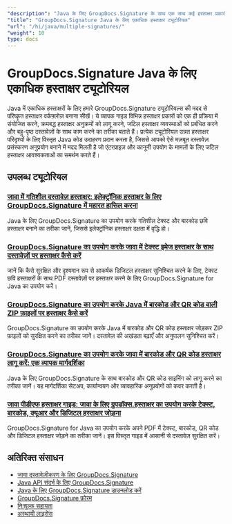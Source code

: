 ```yaml
---
"description": "Java के लिए GroupDocs.Signature के साथ एक साथ कई हस्ताक्षर प्रकारों को लागू करने और जटिल हस्ताक्षर परिदृश्यों को प्रबंधित करने के लिए चरण-दर-चरण ट्यूटोरियल।"
"title": "GroupDocs.Signature Java के लिए एकाधिक हस्ताक्षर ट्यूटोरियल"
"url": "/hi/java/multiple-signatures/"
"weight": 10
type: docs
---
```

# GroupDocs.Signature Java के लिए एकाधिक हस्ताक्षर ट्यूटोरियल

Java में एकाधिक हस्ताक्षरों के लिए हमारे GroupDocs.Signature ट्यूटोरियल्स की मदद से परिष्कृत हस्ताक्षर वर्कफ़्लोज़ बनाना सीखें। ये व्यापक गाइड विभिन्न हस्ताक्षर प्रकारों को एक ही प्रक्रिया में संयोजित करने, क्रमबद्ध हस्ताक्षर अनुक्रमों को लागू करने, जटिल हस्ताक्षर व्यवस्थाओं को प्रबंधित करने और बहु-पृष्ठ दस्तावेज़ों के साथ काम करने का तरीका बताते हैं। प्रत्येक ट्यूटोरियल उन्नत हस्ताक्षर परिदृश्यों के लिए विस्तृत Java कोड उदाहरण प्रदान करता है, जिससे आपको ऐसे मज़बूत दस्तावेज़ प्रसंस्करण अनुप्रयोग बनाने में मदद मिलती है जो एंटरप्राइज़ और कानूनी उपयोग के मामलों के लिए जटिल हस्ताक्षर आवश्यकताओं का समर्थन करते हैं।

## उपलब्ध ट्यूटोरियल

### [जावा में गतिशील दस्तावेज़ हस्ताक्षर: इलेक्ट्रॉनिक हस्ताक्षर के लिए GroupDocs.Signature में महारत हासिल करना](./dynamic-document-signatures-java-groupdocs/)
Java के लिए GroupDocs.Signature का उपयोग करके गतिशील टेक्स्ट और बारकोड छवि हस्ताक्षर बनाने का तरीका जानें, जिससे इलेक्ट्रॉनिक हस्ताक्षर दक्षता में वृद्धि हो।

### [GroupDocs.Signature का उपयोग करके जावा में टेक्स्ट इमेज हस्ताक्षर के साथ दस्तावेज़ों पर हस्ताक्षर कैसे करें](./document-signing-text-image-java-groupdocs-signature/)
जानें कि कैसे सुरक्षित और दृश्यमान रूप से आकर्षक डिजिटल हस्ताक्षर सुनिश्चित करने के लिए, टेक्स्ट छवि हस्ताक्षरों के साथ PDF दस्तावेज़ों पर हस्ताक्षर करने के लिए GroupDocs.Signature for Java का उपयोग करें।

### [GroupDocs.Signature का उपयोग करके Java में बारकोड और QR कोड वाली ZIP फ़ाइलों पर हस्ताक्षर कैसे करें](./sign-zip-files-barcode-qr-code-java/)
GroupDocs.Signature का उपयोग करके Java में बारकोड और QR कोड हस्ताक्षर जोड़कर ZIP फ़ाइलों को सुरक्षित करने का तरीका जानें। दस्तावेज़ की अखंडता बढ़ाएँ और अनुपालन सुनिश्चित करें।

### [GroupDocs.Signature का उपयोग करके जावा में बारकोड और QR कोड हस्ताक्षर लागू करें: एक व्यापक मार्गदर्शिका](./groupdocs-signing-java-barcode-qr-code/)
Java के लिए GroupDocs.Signature के साथ बारकोड और QR कोड साइनिंग को लागू करने का तरीका जानें। यह मार्गदर्शिका सेटअप, कार्यान्वयन और व्यावहारिक अनुप्रयोगों को कवर करती है।

### [जावा पीडीएफ हस्ताक्षर गाइड: जावा के लिए ग्रुपडॉक्स.हस्ताक्षर का उपयोग करके टेक्स्ट, बारकोड, क्यूआर और डिजिटल हस्ताक्षर जोड़ना](./java-pdf-signature-groupdocs-guide/)
GroupDocs.Signature for Java का उपयोग करके अपने PDF में टेक्स्ट, बारकोड, QR कोड और डिजिटल हस्ताक्षर जोड़ने का तरीका जानें। इस विस्तृत गाइड में आसानी से दस्तावेज़ सुरक्षित करें।

## अतिरिक्त संसाधन

- [जावा दस्तावेज़ीकरण के लिए GroupDocs.Signature](https://docs.groupdocs.com/signature/java/)
- [Java API संदर्भ के लिए GroupDocs.Signature](https://reference.groupdocs.com/signature/java/)
- [Java के लिए GroupDocs.Signature डाउनलोड करें](https://releases.groupdocs.com/signature/java/)
- [GroupDocs.Signature फ़ोरम](https://forum.groupdocs.com/c/signature)
- [निःशुल्क सहायता](https://forum.groupdocs.com/)
- [अस्थायी लाइसेंस](https://purchase.groupdocs.com/temporary-license/)